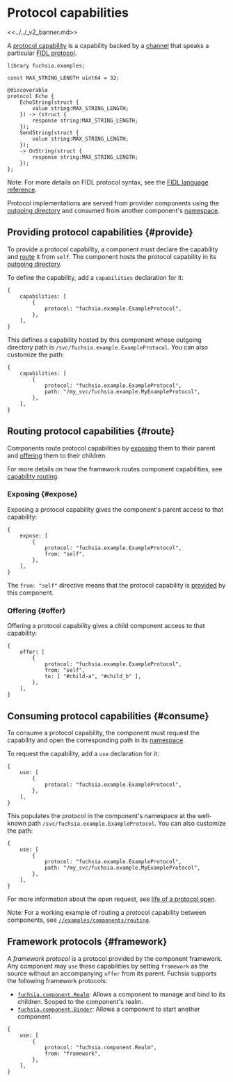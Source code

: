# Protocol capabilities

<<../../_v2_banner.md>>

A [protocol capability][glossary.protocol-capability] is a capability backed
by a [channel][glossary.channel] that speaks a particular
[FIDL protocol][glossary.protocol].

```fidl
library fuchsia.examples;

const MAX_STRING_LENGTH uint64 = 32;

@discoverable
protocol Echo {
    EchoString(struct {
        value string:MAX_STRING_LENGTH;
    }) -> (struct {
        response string:MAX_STRING_LENGTH;
    });
    SendString(struct {
        value string:MAX_STRING_LENGTH;
    });
    -> OnString(struct {
        response string:MAX_STRING_LENGTH;
    });
};
```

Note: For more details on FIDL protocol syntax, see the
[FIDL language reference][fidl-reference].

Protocol implementations are served from provider components using the
[outgoing directory][glossary.outgoing-directory] and consumed from another
component's [namespace][glossary.namespace].

## Providing protocol capabilities {#provide}

To provide a protocol capability, a component must declare the capability and
[route](#route) it from `self`. The component hosts the protocol capability in
its [outgoing directory][glossary.outgoing-directory].

To define the capability, add a `capabilities` declaration for it:

```json5
{
    capabilities: [
        {
            protocol: "fuchsia.example.ExampleProtocol",
        },
    ],
}
```

This defines a capability hosted by this component whose outgoing directory path
is `/svc/fuchsia.example.ExampleProtocol`. You can also customize the path:

```json5
{
    capabilities: [
        {
            protocol: "fuchsia.example.ExampleProtocol",
            path: "/my_svc/fuchsia.example.MyExampleProtocol",
        },
    ],
}
```

## Routing protocol capabilities {#route}

Components route protocol capabilities by [exposing](#expose) them to their
parent and [offering](#offer) them to their children.

For more details on how the framework routes component capabilities,
see [capability routing][capability-routing].

### Exposing {#expose}

Exposing a protocol capability gives the component's parent access to that
capability:

```json5
{
    expose: [
        {
            protocol: "fuchsia.example.ExampleProtocol",
            from: "self",
        },
    ],
}
```

The `from: "self"` directive means that the protocol capability is
[provided](#provide) by this component.

### Offering {#offer}

Offering a protocol capability gives a child component access to that
capability:

```json5
{
    offer: [
        {
            protocol: "fuchsia.example.ExampleProtocol",
            from: "self",
            to: [ "#child-a", "#child_b" ],
        },
    ],
}
```

## Consuming protocol capabilities {#consume}

To consume a protocol capability, the component must request the capability and
open the corresponding path in its [namespace][glossary.namespace].

To request the capability, add a `use` declaration for it:

```json5
{
    use: [
        {
            protocol: "fuchsia.example.ExampleProtocol",
        },
    ],
}
```

This populates the protocol in the component's namespace at the well-known path
`/svc/fuchsia.example.ExampleProtocol`. You can also customize the path:

```json5
{
    use: [
        {
            protocol: "fuchsia.example.ExampleProtocol",
            path: "/my_svc/fuchsia.example.MyExampleProtocol",
        },
    ],
}
```

For more information about the open request, see
[life of a protocol open][life-of-a-protocol-open].

Note: For a working example of routing a protocol capability between components,
see [`//examples/components/routing`][routing-example].

## Framework protocols {#framework}

A *framework protocol* is a protocol provided by the component framework.
Any component may `use` these capabilities by setting `framework` as the source
without an accompanying `offer` from its parent.
Fuchsia supports the following framework protocols:

-   [`fuchsia.component.Realm`][fidl-realm]: Allows a component to manage and bind to
    its children. Scoped to the component's realm.
-   [`fuchsia.component.Binder`][fidl-binder]: Allows a component to start
    another component.

```json5
{
    use: [
        {
            protocol: "fuchsia.component.Realm",
            from: "framework",
        },
    ],
}
```

[glossary.namespace]: /docs/glossary/README.md#namespace
[glossary.outgoing-directory]: /docs/glossary/README.md#outgoing-directory
[glossary.channel]: /docs/glossary/README.md#channel
[glossary.protocol]: /docs/glossary/README.md#protocol
[glossary.protocol-capability]: /docs/glossary/README.md#protocol-capability
[capability-routing]: /docs/concepts/components/v2/capabilities/README.md#routing
[fidl-reference]: /docs/reference/fidl/language/language.md
[fidl-binder]: /sdk/fidl/fuchsia.component/binder.fidl
[fidl-realm]: /sdk/fidl/fuchsia.component/realm.fidl
[life-of-a-protocol-open]: /docs/concepts/components/v2/capabilities/life_of_a_protocol_open.md
[routing-example]: /examples/components/routing
